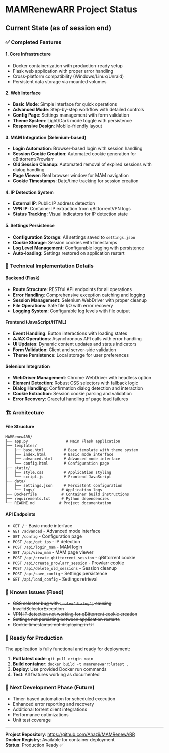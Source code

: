 # MAMRenewARR Project Status

## Current State (as of session end)

### ✅ Completed Features

#### 1. Core Infrastructure
- Docker containerization with production-ready setup
- Flask web application with proper error handling
- Cross-platform compatibility (Windows/Linux/Unraid)
- Persistent data storage via mounted volumes

#### 2. Web Interface
- **Basic Mode**: Simple interface for quick operations
- **Advanced Mode**: Step-by-step workflow with detailed controls
- **Config Page**: Settings management with form validation
- **Theme System**: Light/Dark mode toggle with persistence
- **Responsive Design**: Mobile-friendly layout

#### 3. MAM Integration (Selenium-based)
- **Login Automation**: Browser-based login with session handling
- **Session Cookie Creation**: Automated cookie generation for qBittorrent/Prowlarr
- **Old Session Cleanup**: Automated removal of expired sessions with dialog handling
- **Page Viewer**: Real browser window for MAM navigation
- **Cookie Timestamps**: Date/time tracking for session creation

#### 4. IP Detection System
- **External IP**: Public IP address detection
- **VPN IP**: Container IP extraction from qBittorrentVPN logs
- **Status Tracking**: Visual indicators for IP detection state

#### 5. Settings Persistence
- **Configuration Storage**: All settings saved to `settings.json`
- **Cookie Storage**: Session cookies with timestamps
- **Log Level Management**: Configurable logging with persistence
- **Auto-loading**: Settings restored on application restart

### 🔧 Technical Implementation Details

#### Backend (Flask)
- **Route Structure**: RESTful API endpoints for all operations
- **Error Handling**: Comprehensive exception catching and logging
- **Session Management**: Selenium WebDriver with proper cleanup
- **File Operations**: Safe file I/O with error recovery
- **Logging System**: Configurable log levels with file output

#### Frontend (JavaScript/HTML)
- **Event Handling**: Button interactions with loading states
- **AJAX Operations**: Asynchronous API calls with error handling
- **UI Updates**: Dynamic content updates and status indicators
- **Form Validation**: Client and server-side validation
- **Theme Persistence**: Local storage for user preferences

#### Selenium Integration
- **WebDriver Management**: Chrome WebDriver with headless option
- **Element Detection**: Robust CSS selectors with fallback logic
- **Dialog Handling**: Confirmation dialog detection and interaction
- **Cookie Extraction**: Session cookie parsing and validation
- **Error Recovery**: Graceful handling of page load failures

### 🏗️ Architecture

#### File Structure
```
MAMRenewARR/
├── app.py                 # Main Flask application
├── templates/
│   ├── base.html         # Base template with theme system
│   ├── index.html        # Basic mode interface
│   ├── advanced.html     # Advanced mode interface
│   └── config.html       # Configuration page
├── static/
│   ├── style.css         # Application styling
│   └── script.js         # Frontend JavaScript
├── data/
│   ├── settings.json     # Persistent configuration
│   └── logs/            # Application logs
├── Dockerfile           # Container build instructions
├── requirements.txt     # Python dependencies
└── README.md           # Project documentation
```

#### API Endpoints
- `GET /` - Basic mode interface
- `GET /advanced` - Advanced mode interface  
- `GET /config` - Configuration page
- `POST /api/get_ips` - IP detection
- `POST /api/login_mam` - MAM login
- `GET /api/view_mam` - MAM page viewer
- `POST /api/create_qbittorrent_session` - qBittorrent cookie
- `POST /api/create_prowlarr_session` - Prowlarr cookie
- `POST /api/delete_old_sessions` - Session cleanup
- `POST /api/save_config` - Settings persistence
- `GET /api/load_config` - Settings retrieval

### 🐛 Known Issues (Fixed)
- ~~CSS selector bug with `[role='dialog']` causing InvalidSelectorException~~
- ~~VPN IP detection not working for qBittorrent cookie creation~~
- ~~Settings not persisting between application restarts~~
- ~~Cookie timestamps not displaying in UI~~

### 🚀 Ready for Production
The application is fully functional and ready for deployment:

1. **Pull latest code**: `git pull origin main`
2. **Build container**: `docker build -t mamrenewarr:latest .`
3. **Deploy**: Use provided Docker run commands
4. **Test**: All features working as documented

### 📝 Next Development Phase (Future)
- Timer-based automation for scheduled execution
- Enhanced error reporting and recovery
- Additional torrent client integrations
- Performance optimizations
- Unit test coverage

---

**Project Repository**: https://github.com/Ahazii/MAMRenewARR  
**Docker Registry**: Available for container deployment  
**Status**: Production Ready ✅